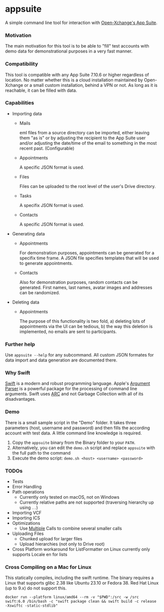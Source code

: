# appsuite
A simple command line tool for interaction with [Open-Xchange's App Suite](https://www.open-xchange.com/products/ox-app-suite).

### Motivation

The main motivation for this tool is to be able to "fill" test accounts with demo data for demonstrational purposes in a very fast manner.

### Compatibility

This tool is compatible with any App Suite 7.10.6 or higher regardless of location. No matter whether this is a cloud installation maintained by Open-Xchange or a small custom installation, behind a VPN or not. As long as it is reachable, it can be filled with data.

### Capabilities
- Importing data
  - Mails

    eml files from a source directory can be imported, either leaving them "as is" or by adjusting the recipient to the App Suite user and/or adjusting the date/time of the email to something in the most recent past. (Configurable)

  - Appointments

    A specific JSON format is used.

  - Files

    Files can be uploaded to the root level of the user's Drive directory.

  - Tasks

    A specifix JSON format is used.

  - Contacts

    A specific JSON format is used.

- Generating data
  - Appointments

    For demonstration purposes, appointments can be generated for a specifix time frame. A JSON file specifies templates that will be used to generate appointments.
    
  - Contacts

    Also for demonstration purposes, random contacts can be generated. First names, last names, avatar images and addresses can be randomized.
    
- Deleting data
  - Appointments

    The purpose of this functionality is two fold, a) deleting lots of appointments via the UI can be tedious, b) the way this deletion is implemented, no emails are sent to participants.

### Further help

Use `appsuite --help` for any subcommand. All custom JSON formates for data import and data generation are documented there.

### Why Swift

[Swift](https://www.swift.org) is a modern and robust programming language. Apple's [Argument Parser](https://github.com/apple/swift-argument-parser) is a powerful package for the processing of command line arguments. Swift uses [ARC](https://en.wikipedia.org/wiki/Automatic_Reference_Counting) and not Garbage Collection with all of its disadvantages.

### Demo

There is a small sample script in the "Demo" folder. It takes three parameters (host, username and password) and then fills the according account with test data. A little command line knowledge is required.
1. Copy the `appsuite` binary from the Binary folder to your `PATH`.
2. Alternatively, you can edit the `demo.sh` script and replace `appsuite` with the full path to the command
3. Execute the demo script: `demo.sh <host> <username> <password>`

### TODOs
- Tests
- Error Handling
- Path operations
  - Currently only tested on macOS, not on Windows
  - Currently relative paths are not supported (traversing hierarchy up using `..`)
- Importing VCF
- Importing ICS
- Optimizations
  - Use [Multiple](https://documentation.open-xchange.com/components/middleware/http/8/index.html#!Multiple) Calls to combine several smaller calls
- Uploading Files
  - Chunked upload for larger files
  - Upload hierarchies (not only to Drive root)
- Cross Platform workaround for ListFormatter on Linux currently only supports Locale en for lists
  
### Cross Compiling on a Mac for Linux
This statically compiles, including the swift runtime. The binary requires a Linux that supports glibc 2.38 like Ubuntu 23.10 or Fedora 38. Red Hat Linux (up to 9.x) do not support this.

`docker run --platform linux/amd64 --rm -v "$PWD":/src -w /src swift:6.0 /bin/bash -c "swift package clean && swift build -c release -Xswiftc -static-stdlib"`
